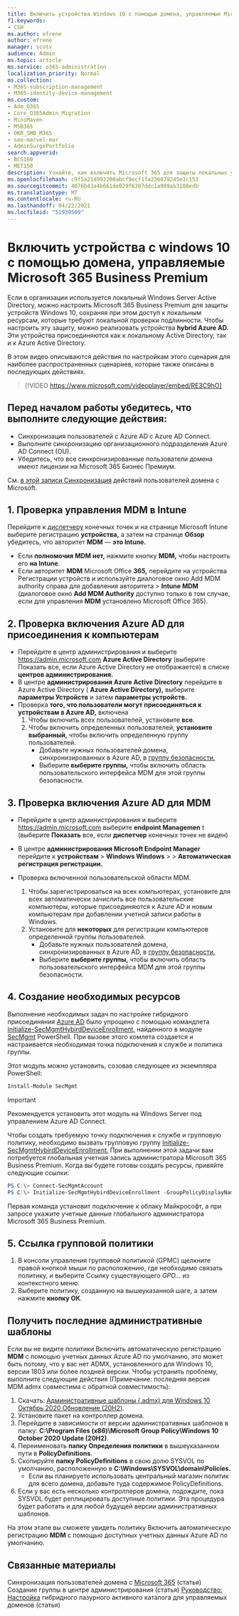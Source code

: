 ```yaml
---
title: Включить устройства Windows 10 с помощью домена, управляемые Microsoft 365 для бизнеса
f1.keywords:
- CSH
ms.author: efrene
author: efrene
manager: scotv
audience: Admin
ms.topic: article
ms.service: o365-administration
localization_priority: Normal
ms.collection:
- M365-subscription-management
- M365-identity-device-management
ms.custom:
- Adm_O365
- Core_O365Admin_Migration
- MiniMaven
- MSB365
- OKR_SMB_M365
- seo-marvel-mar
- AdminSurgePortfolio
search.appverid:
- BCS160
- MET150
description: Узнайте, как включить Microsoft 365 для защиты локальных устройств с Windows 10 с помощью Active-Directory всего за несколько шагов.
ms.openlocfilehash: c9f5a21d993200abcf9ecf1fa236879245e1c153
ms.sourcegitcommit: 4076b43a4b661de029f6307ddc1a989ab3108edb
ms.translationtype: MT
ms.contentlocale: ru-RU
ms.lasthandoff: 04/22/2021
ms.locfileid: "51939509"
---
```

# <a name="enable-domain-joined-windows-10-devices-to-be-managed-by-microsoft-365-business-premium"></a>Включить устройства с windows 10 с помощью домена, управляемые Microsoft 365 Business Premium

Если в организации используется локальный Windows Server Active Directory, можно настроить Microsoft 365 Business Premium для защиты устройств Windows 10, сохраняя при этом доступ к локальным ресурсам, которые требуют локальной проверки подлинности.
Чтобы настроить эту защиту, можно реализовать устройства **hybrid Azure AD.** Эти устройства присоединяются как к локальному Active Directory, так и к Azure Active Directory.

В этом видео описываются действия по настройкам этого сценария для наиболее распространенных сценариев, которые также описаны в последующих действиях.

> [!VIDEO https://www.microsoft.com/videoplayer/embed/RE3C9hO]
  

## <a name="before-you-get-started-make-sure-you-complete-these-steps"></a>Перед началом работы убедитесь, что выполните следующие действия:
- Синхронизация пользователей с Azure AD с Azure AD Connect.
- Выполните синхронизацию организационного подразделения Azure AD Connect (OU).
- Убедитесь, что все синхронизированные пользователи домена имеют лицензии на Microsoft 365 Бизнес Премиум.

См. [в этой записи Синхронизация](manage-domain-users.md) действий пользователей домена с Microsoft.

## <a name="1-verify-mdm-authority-in-intune"></a>1. Проверка управления MDM в Intune

Перейдите к [диспетчеру](https://endpoint.microsoft.com/#blade/Microsoft_Intune_Enrollment/EnrollmentMenu/overview) конечных точек и на странице Microsoft Intune выберите регистрацию **устройства,** а затем на странице **Обзор** убедитесь, что авторитет **MDM** — **это Intune.**

- Если **полномочия MDM нет,** нажмите кнопку **MDM,** чтобы настроить его **на Intune**. 
- Если авторитет **MDM** Microsoft Office **365,** перейдите на устройства Регистрации устройств и используйте диалоговое окно Add MDM authority справа для добавления авторитета  >   **Intune MDM** (диалоговое окно **Add MDM Authority** доступно только в том случае, если для управления  **MDM** установлено Microsoft Office 365).

## <a name="2-verify-azure-ad-is-enabled-for-joining-computers"></a>2. Проверка включения Azure AD для присоединения к компьютерам

- Перейдите в центр администрирования и выберите <a href="https://go.microsoft.com/fwlink/p/?linkid=2024339" target="_blank">https://admin.microsoft.com</a> **Azure Active Directory** (выберите Показать все, если Azure Active Directory не отображается) в списке **центров администрирования.** 
- В центре **администрирования Azure Active Directory** перейдите в Azure Active Directory ( **Azure Active Directory),** выберите **параметры Устройств** и затем **параметры устройств.**
- Проверка **того, что пользователи могут присоединяться к устройствам в Azure AD,** включена 
    1. Чтобы включить всех пользователей, установите **все**.
    2. Чтобы включить определенных пользователей, **установите выбранный,** чтобы включить определенную группу пользователей.
        - Добавьте нужных пользователей домена, синхронизированных в Azure AD, в [группу безопасности.](../admin/create-groups/create-groups.md)
        - Выберите **выберите группы,** чтобы включить область пользовательского интерфейса MDM для этой группы безопасности.

## <a name="3-verify-azure-ad-is-enabled-for-mdm"></a>3. Проверка включения Azure AD для MDM

- Перейдите в центр администрирования и выберите <a href="https://go.microsoft.com/fwlink/p/?linkid=2024339" target="_blank">https://admin.microsoft.com</a>  выберите **endpoint Managemen** t (выберите **Показать** все, если **диспетчер** конечных точек не виден)
- В центре **администрирования Microsoft Endpoint Manager** перейдите к **устройствам**  >  **Windows Windows**  >    >  **Автоматическая регистрация регистрации.**
- Проверка включенной пользовательской области MDM.

    1. Чтобы зарегистрироваться на всех  компьютерах, установите для всех автоматически зачислить все пользовательские компьютеры, которые присоединяются к Azure AD и новым компьютерам при добавлении учетной записи работы в Windows.
    2. Установите для **некоторых** для регистрации компьютеров определенной группы пользователей.
        -  Добавьте нужных пользователей домена, синхронизированных в Azure AD, в [группу безопасности.](../admin/create-groups/create-groups.md)
        -  Выберите **выберите группы,** чтобы включить область пользовательского интерфейса MDM для этой группы безопасности.

## <a name="4-create-the-required-resources"></a>4. Создание необходимых ресурсов 

Выполнение необходимых задач по настройке гибридного присоединяния [Azure AD](/azure/active-directory/devices/hybrid-azuread-join-managed-domains#configure-hybrid-azure-ad-join) было упрощено с помощью командлета [Initialize-SecMgmtHybirdDeviceEnrollment,](https://github.com/microsoft/secmgmt-open-powershell/blob/master/docs/help/Initialize-SecMgmtHybirdDeviceEnrollment.md) найденного в модуле [SecMgmt](https://www.powershellgallery.com/packages/SecMgmt) PowerShell. При вызове этого комлета создается и настраивается необходимая точка подключения к службе и политика группы.

Этот модуль можно установить, созовав следующее из экземпляра PowerShell:

```powershell
Install-Module SecMgmt
```

> [!IMPORTANT]
> Рекомендуется установить этот модуль на Windows Server под управлением Azure AD Connect.

Чтобы создать требуемую точку подключения к службе и групповую политику, необходимо вызвать групповую группу [Initialize-SecMgmtHybirdDeviceEnrollment.](https://github.com/microsoft/secmgmt-open-powershell/blob/master/docs/help/Initialize-SecMgmtHybirdDeviceEnrollment.md) При выполнении этой задачи вам потребуется глобальная учетная запись администратора Microsoft 365 Business Premium. Когда вы будете готовы создать ресурсы, привяйте следующие ссылки:

```powershell
PS C:\> Connect-SecMgmtAccount
PS C:\> Initialize-SecMgmtHybirdDeviceEnrollment -GroupPolicyDisplayName 'Device Management'
```

Первая команда установит подключение к облаку Майкрософт, а при запросе укажите учетные данные глобального администратора Microsoft 365 Business Premium.

## <a name="5-link-the-group-policy"></a>5. Ссылка групповой политики

1. В консоли управления групповой политикой (GPMC) щелкните правой кнопкой мыши по расположению, где необходимо связать политику, и выберите Ссылку существующего *GPO...* из контекстного меню.
2. Выберите политику, созданную на вышеуказанной шаге, а затем нажмите **кнопку ОК**.

## <a name="get-the-latest-administrative-templates"></a>Получить последние административные шаблоны

Если вы не видите политики Включить автоматическую регистрацию **MDM** с помощью учетных данных Azure AD по умолчанию, это может быть потому, что у вас нет ADMX, установленного для Windows 10, версии 1803 или более поздней версии. Чтобы устранить проблему, выполните следующие действия (Примечание: последняя версия MDM.admx совместима с обратной совместимость):

1.  Скачать: [Административные шаблоны (.admx) для Windows 10 Октябрь 2020 Обновление (20H2)](https://www.microsoft.com/download/102157).
2.  Установите пакет на контроллер домена.
3.  Перейдите в зависимости от версии административных шаблонов в папку: **C:\Program Files (x86)\Microsoft Group Policy\Windows 10 October 2020 Update (20H2)**.
4.  Переименовать **папку Определения политики** в вышеуказанном пути в **PolicyDefinitions**.
5.  Скопируйте **папку PolicyDefinitions** в свою долю SYSVOL по умолчанию, расположенную в **C:\Windows\SYSVOL\domain\Policies.** 
    -   Если вы планируете использовать центральный магазин политик для всего домена, добавьте туда содержимое PolicyDefinitions.
6.  Если у вас есть несколько контроллеров домена, подождите, пока SYSVOL будет реплицировать доступные политики. Эта процедура будет работать и для любой будущей версии административных шаблонов.

На этом этапе вы сможете увидеть политику Включить автоматическую регистрацию **MDM** с помощью доступных учетных данных Azure AD по умолчанию.

## <a name="related-content"></a>Связанные материалы

Синхронизация пользователей домена с [Microsoft 365](manage-domain-users.md) (статья) [](../admin/create-groups/create-groups.md) Создание группы в центре администрирования (статья) [Руководство: Настройка](/azure/active-directory/devices/hybrid-azuread-join-managed-domains.md) гибридного лазурного активного каталога для управляемых доменов (статья)